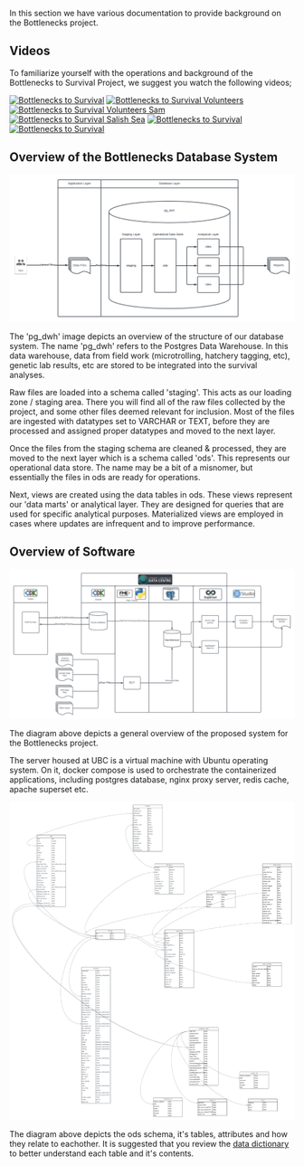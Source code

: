 In this section we have various documentation to provide background on the Bottlenecks project.

## Videos

To familiarize yourself with the operations and background of the Bottlenecks to Survival Project, we suggest you watch the following videos;

[![Bottlenecks to Survival](http://img.youtube.com/vi/5cH5wXQhCIc/0.jpg)](https://www.youtube.com/watch?v=5cH5wXQhCIc) [![Bottlenecks to Survival Volunteers](http://img.youtube.com/vi/PhlAyfypy1g/0.jpg)](https://www.youtube.com/watch?v=PhlAyfypy1g) [![Bottlenecks to Survival Volunteers Sam](http://img.youtube.com/vi/eFaBHc-2uxY/0.jpg)](https://www.youtube.com/watch?v=eFaBHc-2uxY) [![Bottlenecks to Survival Salish Sea](http://img.youtube.com/vi/Cgj9TjLB3-c/0.jpg)](https://www.youtube.com/watch?v=Cgj9TjLB3-c) [![Bottlenecks to Survival](http://img.youtube.com/vi/0AlQNyMOgcY/0.jpg)](https://www.youtube.com/watch?v=0AlQNyMOgcY) [![Bottlenecks to Survival](http://img.youtube.com/vi/ETfma2rYxic/0.jpg)](https://www.youtube.com/watch?v=ETfma2rYxic)


## Overview of the Bottlenecks Database System

![pg_dwh](https://github.com/brahmwg/Bottlenecks_MDS_Capstone/blob/c5421651e87bf63cd3fc00097091768e84100628/documentation/pg_dwh.png)

The 'pg_dwh' image depicts an overview of the structure of our database system. The name 'pg_dwh' refers to the Postgres Data Warehouse. In this data warehouse, data from field work (microtrolling, hatchery tagging, etc), genetic lab results, etc are stored to be integrated into the survival analyses. 

Raw files are loaded into a schema called 'staging'. This acts as our loading zone / staging area. There you will find all of the raw files collected by the project, and some other files deemed relevant for inclusion. Most of the files are ingested with datatypes set to VARCHAR or TEXT, before they are processed and assigned proper datatypes and moved to the next layer.

Once the files from the staging schema are cleaned & processed, they are moved to the next layer which is a schema called 'ods'. This represents our operational data store. The name may be a bit of a misnomer, but essentially the files in ods are ready for operations. 

Next, views are created using the data tables in ods. These views represent our 'data marts' or analytical layer. They are designed for queries that are used for specific analytical purposes. Materialized views are employed in cases where updates are infrequent and to improve performance.

## Overview of Software 

![software](https://github.com/brahmwg/Bottlenecks_MDS_Capstone/blob/643b8ed7d366c697386f7c375f70662c59fdf428/documentation/Bottlenecks%20-%20Process%20Flow%20Diagram.png)

The diagram above depicts a general overview of the proposed system for the Bottlenecks project. 

The server housed at UBC is a virtual machine with Ubuntu operating system. On it, docker compose is used to orchestrate the containerized applications, including postgres database, nginx proxy server, redis cache, apache superset etc.

![documentation/pg_dwh.ods.schema.png](https://github.com/brahmwg/Bottlenecks_MDS_Capstone/blob/77c734480c06af29a7ff25033b56b5036e1c1b93/documentation/pg_dwh.ods.schema.png)

The diagram above depicts the ods schema, it's tables, attributes and how they relate to eachother. It is suggested that you review the [data dictionary](https://github.com/brahmwg/Bottlenecks_MDS_Capstone/blob/fce496db2ea3d2ac7bca254d409ad9d200cc7b43/documentation/data_dictionary_ods.csv)  to better understand each table and it's contents. 


